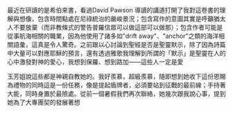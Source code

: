 最近在研讀的是希伯來書，看過David Pawson 導讀的講道打開了我對這卷書的理解與想像，包含時間點處在尼祿統治的嚴峻景況；包含寫作的意圖其實是呼籲猶太人不要放棄（而非教條式的警告普羅信眾可以做這部可以做那）；包含作者可能是從事航海相關的職業，因為他使用了諸多如"drift away"、"anchor"之類的海洋相關語彙，這真是令人驚奇。之前跟以心討論到聖經是否是聖靈默示，除了因為詩篇中大量可以對應耶穌的預言，還有透過雅歌我理解到所謂的「默示」是聖靈在人的心中激發對神的愛心，我想到保羅、想到路加——這些人一定是愛

玉芳姐說這些都是神親自教她的。我好羨慕，超級羨慕，隨即想到她收下這份恩賜為禮物的同時這是一份任務，像是提起盾牌者，必須要站到征戰的最前線；手持著大能，同時身置於最險處。從前一個暑假我們再次聯絡，她幾次跟我說心事，提到她為了大專團契的發展著想